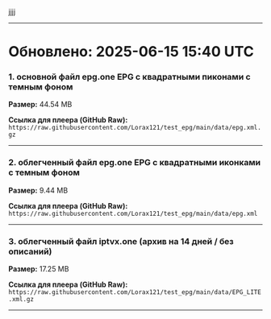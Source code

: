 jjjj

---

# Обновлено: 2025-06-15 15:40 UTC

### 1. основной файл epg.one EPG с квадратными пиконами с темным фоном

**Размер:** 44.54 MB

**Ссылка для плеера (GitHub Raw):**
`https://raw.githubusercontent.com/Lorax121/test_epg/main/data/epg.xml.gz`

---
### 2. облегченный файл epg.one EPG с квадратными иконками с темным фоном

**Размер:** 9.44 MB

**Ссылка для плеера (GitHub Raw):**
`https://raw.githubusercontent.com/Lorax121/test_epg/main/data/epg.xml`

---
### 3. облегченный файл iptvx.one (архив на 14 дней / без описаний)

**Размер:** 17.25 MB

**Ссылка для плеера (GitHub Raw):**
`https://raw.githubusercontent.com/Lorax121/test_epg/main/data/EPG_LITE.xml.gz`

---